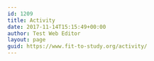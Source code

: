 ```yaml
---
id: 1209
title: Activity
date: 2017-11-14T15:15:49+00:00
author: Test Web Editor
layout: page
guid: https://www.fit-to-study.org/activity/
---
```

